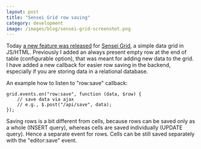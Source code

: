```yaml
---
layout: post
title: "Sensei Grid row saving"
category: development
image: /images/blog/sensei-grid-screenshot.png
---
```


Today [a new feature was released](https://github.com/datazenit/sensei-grid/releases/tag/v0.1.5) for [Sensei Grid](https://github.com/datazenit/sensei-grid), a simple data grid in JS/HTML. Previously I added an always present empty row at the end of table (configurable option), that was meant for adding new data to the grid. I have added a new callback for easier row saving in the backend, especially if you are storing data in a relational database. 

<!-- more -->

An example how to listen to "row:save" callback: 

```
grid.events.on("row:save", function (data, $row) { 
	// save data via ajax 
	// e.g., $.post("/api/save", data);
});
```

Saving rows is a bit different from cells, because rows can be saved only as a whole (INSERT query), whereas cells are saved individually (UPDATE query). Hence a separate event for rows. Cells can be still saved separately with the "editor:save" event.
